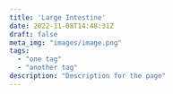 ```yaml
---
title: 'Large Intestine'
date: 2022-11-08T14:48:31Z
draft: false
meta_img: "images/image.png"
tags:
  - "one tag"
  - "another tag"
description: "Description for the page"
---
```

